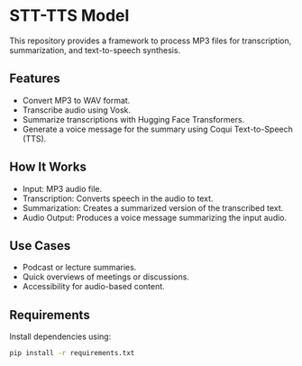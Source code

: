 # STT-TTS Model

This repository provides a framework to process MP3 files for transcription, summarization, and text-to-speech synthesis.

## Features
- Convert MP3 to WAV format.
- Transcribe audio using Vosk.
- Summarize transcriptions with Hugging Face Transformers.
- Generate a voice message for the summary using Coqui Text-to-Speech (TTS).

## How It Works
- Input: MP3 audio file.
- Transcription: Converts speech in the audio to text.
- Summarization: Creates a summarized version of the transcribed text.
- Audio Output: Produces a voice message summarizing the input audio.

## Use Cases
- Podcast or lecture summaries.
- Quick overviews of meetings or discussions.
- Accessibility for audio-based content.

## Requirements
Install dependencies using:
```bash
pip install -r requirements.txt

